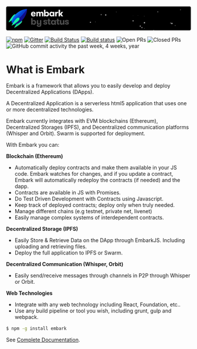 ![Embark](https://github.com/embark-framework/embark/raw/develop/header.png)

[![npm](https://img.shields.io/npm/dm/embark.svg)](https://npmjs.com/package/embark)
[![Gitter](https://img.shields.io/gitter/room/embark-framework/Lobby.svg)](https://gitter.im/embark-framework/Lobby)
[![Build Status](https://travis-ci.org/embark-framework/embark.svg?branch=develop)](https://travis-ci.org/embark-framework/embark)
[![Build status](https://ci.appveyor.com/api/projects/status/nnq38x2hi3q11o44/branch/develop?svg=true)](https://ci.appveyor.com/project/iurimatias/embark/branch/develop)
![Open PRs](https://img.shields.io/github/issues-pr-raw/embark-framework/embark.svg)
![Closed PRs](https://img.shields.io/github/issues-pr-closed-raw/embark-framework/embark.svg)
![GitHub commit activity the past week, 4 weeks, year](https://img.shields.io/github/commit-activity/y/embark-framework/embark.svg)

What is Embark
======

Embark is a framework that allows you to easily develop and deploy Decentralized Applications (DApps).

A Decentralized Application is a serverless html5 application that uses one or more decentralized technologies.

Embark currently integrates with EVM blockchains (Ethereum), Decentralized Storages (IPFS), and Decentralized communication platforms (Whisper and Orbit). Swarm is supported for deployment.

With Embark you can:

**Blockchain (Ethereum)**
* Automatically deploy contracts and make them available in your JS code. Embark watches for changes, and if you update a contract, Embark will automatically redeploy the contracts (if needed) and the dapp.
* Contracts are available in JS with Promises.
* Do Test Driven Development with Contracts using Javascript.
* Keep track of deployed contracts; deploy only when truly needed.
* Manage different chains (e.g testnet, private net, livenet)
* Easily manage complex systems of interdependent contracts.

**Decentralized Storage (IPFS)**
* Easily Store & Retrieve Data on the DApp through EmbarkJS. Including uploading and retrieving files.
* Deploy the full application to IPFS or Swarm.


**Decentralized Communication (Whisper, Orbit)**
* Easily send/receive messages through channels in P2P through Whisper or Orbit.

**Web Technologies**
* Integrate with any web technology including React, Foundation, etc..
* Use any build pipeline or tool you wish, including grunt, gulp and webpack.

```Bash
$ npm -g install embark
```

See [Complete Documentation](https://embark.status.im/docs/).

